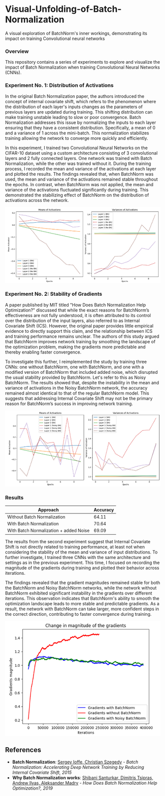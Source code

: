 # Visual-Unfolding-of-Batch-Normalization

A visual exploration of BatchNorm's inner workings, demonstrating its impact on training Convolutional neural networks



### Overview

This repository contains a series of experiments to explore and visualize the impact of Batch Normalization when training Convolutional Neural Networks (CNNs).

### Experiment No. 1: Distribution of Activations

In the original Batch Normalization paper, the authors introduced the concept of internal covariate shift, which refers to the phenomenon where the distribution of each layer's inputs changes as the parameters of previous layers are updated during training. This shifting distribution can make training unstable leading to slow or poor convergence. Batch Normalization addresses this issue by normalizing the inputs to each layer ensuring that they have a consistent distribution. Specifically, a mean of 0 and a variance of 1 across the mini-batch. This normalization stabilizes training allowing the network to converge more quickly and efficiently.


In this experiment, I trained two Convolutional Neural Networks on the CIFAR-10 dataset using a custom architecture consisting of 3 convolutional layers and 2 fully connected layers. One network was trained with Batch Normalization, while the other was trained without it. During the training process, I recorded the mean and variance of the activations at each layer and plotted the results. The findings revealed that, when BatchNorm was used, the mean and variance of the activations remained stable throughout the epochs. In contrast, when BatchNorm was not applied, the mean and variance of the activations fluctuated significantly during training. This demonstrated the stabilizing effect of BatchNorm on the distribution of activations across the network.



![image](Images/Img1.png)


### Experiment No. 2: Stability of Gradients

A paper published by MIT titled "How Does Batch Normalization Help Optimization?" discussed that while the exact reasons for BatchNorm’s effectiveness are not fully understood, it is often attributed to its control over the distribution of the input layers, also referred to as Internal Covariate Shift (ICS). However, the original paper provides little empirical evidence to directly support this claim, and the relationship between ICS and training performance remains unclear. The authors of this study argued that BatchNorm improves network training by smoothing the landscape of the optimization problem, making the gradients more predictable and thereby enabling faster convergence.

To investigate this further, I reimplemented the study by training three CNNs: one without BatchNorm, one with BatchNorm, and one with a modified version of BatchNorm that included added noise, which disrupted the usual stability provided by BatchNorm. Let's refer to this as Noisy BatchNorm. The results showed that, despite the instability in the mean and variance of activations in the Noisy BatchNorm network, the accuracy remained almost identical to that of the regular BatchNorm model. This suggests that addressing Internal Covariate Shift may not be the primary reason for BatchNorm’s success in improving network training.

![image](Images/Img2.png)

    
### Results

| Approach         | Accuracy  
|------------------------|-------------------------|
| Without Batch Normalization | 64.11 | 
| With Batch Normalization     | 70.64 |
| With Batch Normalization + added Noise     | 69.09 |


The results from the second experiment suggest that Internal Covariate Shift is not directly related to training performance, at least not when considering the stability of the mean and variance of input distributions. To further investigate, I trained three CNNs with the same architecture and settings as in the previous experiment. This time, I focused on recording the magnitude of the gradients during training and plotted their behavior across iterations.


The findings revealed that the gradient magnitudes remained stable for both the BatchNorm and Noisy BatchNorm networks, while the network without BatchNorm exhibited significant instability in the gradients over different iterations. This observation indicates that BatchNorm's ability to smooth the optimization landscape leads to more stable and predictable gradients. As a result, the network with BatchNorm can take larger, more confident steps in the correct direction, contributing to faster convergence during training.


![image](Images/Img3.png)



## References

- **Batch Normalization**: [Sergey Ioffe, Christian Szegedy](https://arxiv.org/pdf/1502.03167) - *Batch Normalization: Accelerating Deep Network Training by Reducing Internal Covariate Shift, 2015*
- **Why Batch Normalization works**: [Shibani Santurkar, Dimitris Tsipras, Andrew Ilyas, Aleksander Madry](https://arxiv.org/pdf/1805.11604) - *How Does Batch Normalization Help Optimization?, 2019*


